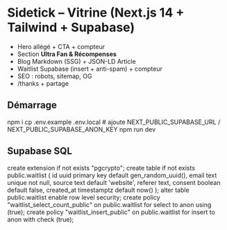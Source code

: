 # Sidetick – Vitrine (Next.js 14 + Tailwind + Supabase)
- Hero allégé + CTA + compteur
- Section **Ultra Fan & Récompenses**
- Blog Markdown (SSG) + JSON-LD Article
- Waitlist Supabase (insert + anti-spam) + compteur
- SEO : robots, sitemap, OG
- /thanks + partage

## Démarrage
npm i
cp .env.example .env.local   # ajoute NEXT_PUBLIC_SUPABASE_URL / NEXT_PUBLIC_SUPABASE_ANON_KEY
npm run dev

## Supabase SQL
create extension if not exists "pgcrypto";
create table if not exists public.waitlist (
  id uuid primary key default gen_random_uuid(),
  email text unique not null,
  source text default 'website',
  referer text,
  consent boolean default false,
  created_at timestamptz default now()
);
alter table public.waitlist enable row level security;
create policy "waitlist_select_count_public" on public.waitlist for select to anon using (true);
create policy "waitlist_insert_public" on public.waitlist for insert to anon with check (true);

